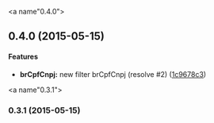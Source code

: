<a name"0.4.0"></a>
## 0.4.0 (2015-05-15)


#### Features

* **brCpfCnpj:** new filter brCpfCnpj (resolve #2) ([1c9678c3](https://github.com/the-darc/angular-br-filters/commit/1c9678c3))


<a name"0.3.1"></a>
### 0.3.1 (2015-05-15)

